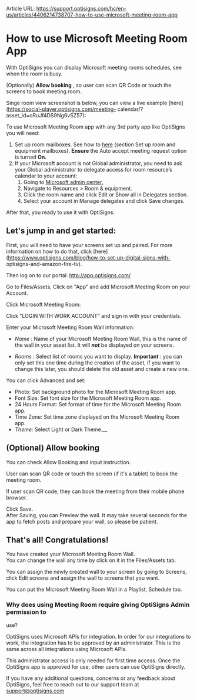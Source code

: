 Article URL: https://support.optisigns.com/hc/en-us/articles/4406214738707-how-to-use-microsoft-meeting-room-app

# How to use Microsoft Meeting Room App

With OptiSigns you can display Microsoft meeting rooms schedules, see when the
room is busy.

(Optionally) **Allow booking** , so user can scan QR Code or touch the screens
to book meeting room.

Singe room view screenshot is below, you can view a live example
[here](https://social-player.optisigns.com/meeting-
calendar/?asset_id=oRuJf4DS9Ng6vSZ57):

To use Microsoft Meeting Room app with any 3rd party app like OptiSigns you
will need:

  1. Set up room mailboxes. See how to [here](https://docs.microsoft.com/en-us/microsoft-365/admin/manage/room-and-equipment-mailboxes?view=o365-worldwide) (section Set up room and equipment mailboxes). **Ensure** the Auto accept meeting request option is turned **On.**
  2. If your Microsoft account is not Global administrator, you need to ask your Global administrator to delegate access for room resource’s calendar to your account: 
     1. Going to [Microsoft admin center.](https://admin.microsoft.com/adminportal)
     2. Navigate to Resources > Room & equipment.
     3. Click the room name and click Edit or Show all in Delegates section.
     4. Select your account in Manage delegates and click Save changes.

After that, you ready to use it with OptiSigns.

## **Let's jump in and get started:**

First, you will need to have your screens set up and paired. For more
information on how to do that, click
[here](https://www.optisigns.com/blog/how-to-set-up-digital-signs-with-
optisigns-and-amazon-fire-tv).

Then log on to our portal: <http://app.optisigns.com/>

Go to Files/Assets, Click on "App" and add Microsoft Meeting Room on your
Account.

Click Microsoft Meeting Room:

Click "LOGIN WITH WORK ACCOUNT" and sign in with your credentials.  
  

Enter your Microsoft Meeting Room Wall information:

  * _Name_ : Name of your Microsoft Meeting Room Wall, this is the name of the wall in your asset list. It will _**not**_ be displayed on your screens.

  * _Rooms_ : Select list of rooms you want to display. **Important** : you can only set this one time during the creation of the asset, if you want to change this later, you should delete the old asset and create a new one.

You can click Advanced and set:

  * Photo: Set background photo for the Microsoft Meeting Room app.
  * Font Size: Set font size for the Microsoft Meeting Room app.
  * 24 Hours Format: Set format of time for the Microsoft Meeting Room app.
  * Time Zone: Set time zone displayed on the Microsoft Meeting Room app.
  * _Theme:_ Select Light or Dark Theme.__

## **(Optional) Allow booking**

You can check Allow Booking and input instruction.

User can scan QR code or touch the screen (if it's a tablet) to book the
meeting room.

If user scan QR code, they can book the meeting from their mobile phone
browser.

Click Save.  
After Saving, you can Preview the wall. It may take several seconds for the
app to fetch posts and prepare your wall, so please be patient.

## **That's all! Congratulations!**

You have created your Microsoft Meeting Room Wall.  
You can change the wall any time by click on it in the Files/Assets tab.

You can assign the newly created wall to your screen by going to Screens,
click Edit screens and assign the wall to screens that you want.

You can put the Microsoft Meeting Room Wall in a Playlist, Schedule too.

### Why does using Meeting Room require giving OptiSigns Admin permission to
use?

OptiSigns uses Microsoft APIs for integration. In order for our integrations
to work, the integration has to be approved by an administrator. This is the
same across all integrations using Microsoft APIs.

This administrator access is only needed for first time access. Once the
OptiSigns app is approved for use, other users can use OptiSigns directly.

If you have any additional questions, concerns or any feedback about
OptiSigns, feel free to reach out to our support team at
[support@optisigns.com](mailto:support@optisigns.com)

